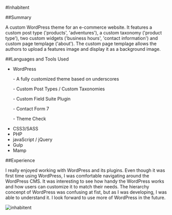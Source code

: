 #Inhabitent

##Summary
<p>A custom WordPress theme for an e-commerce website. It features a custom post type ('products', 'adventures'),
a custom taxonomy ('product type'), two custom widgets ('business hours', 'contact information') and custom page templage
('about'). The custom page templage allows the authors to upload a features image and display it as a background image.
</p>

##Languages and Tools Used
<ul>
<li>
WordPress
<p> - A fully customized theme based on underscores</p>
<p> - Custom Post Types / Custom Taxonomies</p>
<p> - Custom Field Suite Plugin</p>
<p> - Contact Form 7</p>
<p> - Theme Check</p>
</li>
<li>CSS3/SASS</li>
<li>PHP</li>
<li>javaScript / jQuery</li>
<li>Gulp</li>
<li>Mamp</li>
</ul>

##Experience
<p>I really enjoyed working with WordPress and its plugins. Even though it was first time using WordPress, I was 
comfortable navigating around the WordPress CMS. It was interesting to see how handy the WordPress works and how users can
customize it to match their needs. The hierarchy concenpt of WordPress was confusing at fist, but as I was developing, 
I was able to understand it. I look forward to use more of WordPress in the future.</p>

![inhabitent](https://cloud.githubusercontent.com/assets/18406849/17197236/d63b821a-541f-11e6-8b07-0f871b5d902d.jpg)
